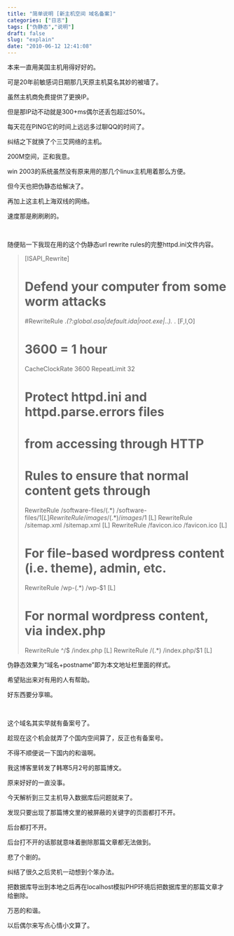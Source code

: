 ```yaml
---
title: "简单说明 [新主机空间 域名备案]"
categories: ["日志"]
tags: ["伪静态","说明"]
draft: false
slug: "explain"
date: "2010-06-12 12:41:08"
---
```


<p>本来一直用美国主机用得好好的。</p>

<p>可是20年前敏感词日期那几天原主机莫名其妙的被墙了。</p>

<p>虽然主机商免费提供了更换IP。</p>

<p>但是那IP动不动就是300+ms偶尔还丢包超过50%。</p>

<p>每天花在PING它的时间上远远多过聊QQ的时间了。</p>

<p>纠结之下就换了个三艾网络的主机。</p>

<p>200M空间，正和我意。</p>

<p>win 2003的系统虽然没有原来用的那几个linux主机用着那么方便。</p>

<p>但今天也把伪静态给解决了。</p>

<p>再加上这主机上海双线的网络。</p>

<p>速度那是刷刷刷的。</p>

<p><br class="spacer_" /></p>

<p>随便贴一下我现在用的这个伪静态url rewrite rules的完整httpd.ini文件内容。</p>

<p><blockquote>[ISAPI_Rewrite]

# Defend your computer from some worm attacks
#RewriteRule .*(?:global.asa|default\.ida|root\.exe|\.\.).* . [F,I,O]

# 3600 = 1 hour
 CacheClockRate 3600
 RepeatLimit 32
 # Protect httpd.ini and httpd.parse.errors files
 # from accessing through HTTP
 # Rules to ensure that normal content gets through
 RewriteRule /software-files/(.*) /software-files/$1 [L]
 RewriteRule /images/(.*) /images/$1 [L]
 RewriteRule /sitemap.xml /sitemap.xml [L]
 RewriteRule /favicon.ico /favicon.ico [L]
 # For file-based wordpress content (i.e. theme), admin, etc.
 RewriteRule /wp-(.*) /wp-$1 [L]
 # For normal wordpress content, via index.php
 RewriteRule ^/$ /index.php [L]
 RewriteRule /(.*) /index.php/$1 [L]</blockquote></p>

<p>伪静态效果为“域名+postname”即为本文地址栏里面的样式。</p>

<p>希望贴出来对有用的人有帮助。</p>

<p>好东西要分享嘛。</p>

<p><br class="spacer_" /></p>

<p>这个域名其实早就有备案号了。</p>

<p>趁现在这个机会就弄了个国内空间算了，反正也有备案号。</p>

<p>不得不顺便说一下国内的和谐啊。</p>

<p>我这博客里转发了韩寒5月2号的那篇博文。</p>

<p>原来好好的一直没事。</p>

<p>今天解析到三艾主机导入数据库后问题就来了。</p>

<p>发现只要出现了那篇博文里的被屏蔽的关键字的页面都打不开。</p>

<p>后台都打不开。</p>

<p>后台打不开的话那就意味着删除那篇文章都无法做到。</p>

<p>悲了个剧的。</p>

<p>纠结了很久之后灵机一动想到个笨办法。</p>

<p>把数据库导出到本地之后再在localhost模拟PHP环境后把数据库里的那篇文章才给删除。</p>

<p>万恶的和谐。</p>

<p>以后偶尔来写点心情小文算了。</p>
